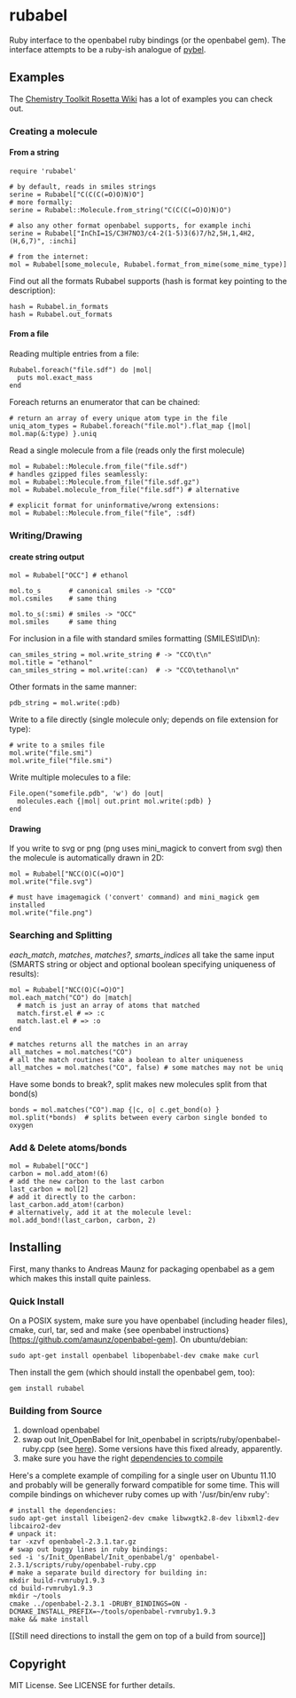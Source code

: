 # rubabel

Ruby interface to the openbabel ruby bindings (or the openbabel gem).  The
interface attempts to be a ruby-ish analogue of
[pybel](http://openbabel.org/docs/current/UseTheLibrary/Python_PybelAPI.html).

## Examples

The [Chemistry Toolkit Rosetta Wiki](http://ctr.wikia.com/wiki/Chemistry_Toolkit_Rosetta_Wiki) has a lot of examples you can check out.

### Creating a molecule

#### From a string

    require 'rubabel'

    # by default, reads in smiles strings
    serine = Rubabel["C(C(C(=O)O)N)O"]
    # more formally:
    serine = Rubabel::Molecule.from_string("C(C(C(=O)O)N)O")

    # also any other format openbabel supports, for example inchi
    serine = Rubabel["InChI=1S/C3H7NO3/c4-2(1-5)3(6)7/h2,5H,1,4H2,(H,6,7)", :inchi]

    # from the internet:
    mol = Rubabel[some_molecule, Rubabel.format_from_mime(some_mime_type)]

Find out all the formats Rubabel supports (hash is format key pointing to the description):

    hash = Rubabel.in_formats
    hash = Rubabel.out_formats

#### From a file

Reading multiple entries from a file:
    
    Rubabel.foreach("file.sdf") do |mol|
      puts mol.exact_mass
    end

Foreach returns an enumerator that can be chained:

    # return an array of every unique atom type in the file
    uniq_atom_types = Rubabel.foreach("file.mol").flat_map {|mol| mol.map(&:type) }.uniq

Read a single molecule from a file (reads only the first molecule)

    mol = Rubabel::Molecule.from_file("file.sdf")
    # handles gzipped files seamlessly:
    mol = Rubabel::Molecule.from_file("file.sdf.gz") 
    mol = Rubabel.molecule_from_file("file.sdf") # alternative

    # explicit format for uninformative/wrong extensions:
    mol = Rubabel::Molecule.from_file("file", :sdf)

### Writing/Drawing

#### create string output

    mol = Rubabel["OCC"] # ethanol

    mol.to_s       # canonical smiles -> "CCO"
    mol.csmiles    # same thing

    mol.to_s(:smi) # smiles -> "OCC"
    mol.smiles     # same thing

For inclusion in a file with standard smiles formatting (SMILES\tID\n):

    can_smiles_string = mol.write_string # -> "CCO\t\n"
    mol.title = "ethanol"
    can_smiles_string = mol.write(:can)  # -> "CCO\tethanol\n"

Other formats in the same manner:

    pdb_string = mol.write(:pdb)

Write to a file directly (single molecule only; depends on file extension for type):

    # write to a smiles file
    mol.write("file.smi")
    mol.write_file("file.smi")

Write multiple molecules to a file:

    File.open("somefile.pdb", 'w') do |out|
      molecules.each {|mol| out.print mol.write(:pdb) }
    end

#### Drawing

If you write to svg or png (png uses mini_magick to convert from svg) then the
molecule is automatically drawn in 2D:

    mol = Rubabel["NCC(O)C(=O)O"]
    mol.write("file.svg")

    # must have imagemagick ('convert' command) and mini_magick gem installed
    mol.write("file.png") 

### Searching and Splitting

*each_match*, *matches*, *matches?*, *smarts_indices* all take the same input (SMARTS
string or object and optional boolean specifying uniqueness of results):

    mol = Rubabel["NCC(O)C(=O)O"]
    mol.each_match("CO") do |match|
      # match is just an array of atoms that matched
      match.first.el # => :c
      match.last.el # => :o
    end
    
    # matches returns all the matches in an array
    all_matches = mol.matches("CO")
    # all the match routines take a boolean to alter uniqueness
    all_matches = mol.matches("CO", false) # some matches may not be uniq

Have some bonds to break?, split makes new molecules split from that bond(s)
    
    bonds = mol.matches("CO").map {|c, o| c.get_bond(o) }
    mol.split(*bonds)  # splits between every carbon single bonded to oxygen

### Add & Delete atoms/bonds

    mol = Rubabel["OCC"]
    carbon = mol.add_atom!(6)
    # add the new carbon to the last carbon
    last_carbon = mol[2]
    # add it directly to the carbon:
    last_carbon.add_atom!(carbon)
    # alternatively, add it at the molecule level:
    mol.add_bond!(last_carbon, carbon, 2)


    


## Installing

First, many thanks to Andreas Maunz for packaging openbabel as a gem which makes this install quite painless.

### Quick Install

On a POSIX system, make sure you have openbabel (including header files), cmake, curl, tar, sed and make {see openbabel instructions}[https://github.com/amaunz/openbabel-gem].  On ubuntu/debian:

    sudo apt-get install openbabel libopenbabel-dev cmake make curl

Then install the gem (which should install the openbabel gem, too):

    gem install rubabel

### Building from Source

1. download openbabel 
2. swap out Init_OpenBabel for Init_openbabel in scripts/ruby/openbabel-ruby.cpp (see [here](http://forums.openbabel.org/Ruby-Open-Babel-in-2-1-1-td957640.html)).  Some versions have this fixed already, apparently.
3. make sure you have the right [dependencies to compile](http://openbabel.org/docs/2.3.1/Installation/install.html#compiling-open-babel)

Here's a complete example of compiling for a single user on Ubuntu 11.10 and probably will be generally forward compatible for some time.  This will compile bindings on whichever ruby comes up with '/usr/bin/env ruby':

    # install the dependencies:
    sudo apt-get install libeigen2-dev cmake libwxgtk2.8-dev libxml2-dev libcairo2-dev
    # unpack it:
    tar -xzvf openbabel-2.3.1.tar.gz
    # swap out buggy lines in ruby bindings:
    sed -i 's/Init_OpenBabel/Init_openbabel/g' openbabel-2.3.1/scripts/ruby/openbabel-ruby.cpp
    # make a separate build directory for building in:
    mkdir build-rvmruby1.9.3
    cd build-rvmruby1.9.3
    mkdir ~/tools
    cmake ../openbabel-2.3.1 -DRUBY_BINDINGS=ON -DCMAKE_INSTALL_PREFIX=~/tools/openbabel-rvmruby1.9.3
    make && make install

[[Still need directions to install the gem on top of a build from source]]
 
## Copyright

MIT License.  See LICENSE for further details.
